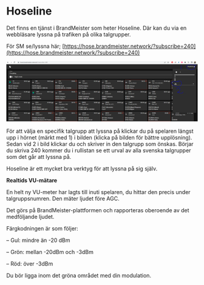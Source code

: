 # Hoseline

Det finns en tjänst i BrandMeister som heter Hoseline. Där kan du via en webbläsare lyssna på trafiken på olika talgrupper.&#x20;

För SM se/lyssna här; [https://hose.brandmeister.network/?subscribe=240](https://hose.brandmeister.network/?subscribe=240)

&#x20;<img src="../.gitbook/assets/hoseline.PNG" alt="" data-size="original">

För att välja en specifik talgrupp att lyssna på klickar du på spelaren längst upp i hörnet (märkt med 1) i bilden (klicka på bilden för bättre upplösning). Sedan vid 2 i bild klickar du och skriver in den talgrupp som önskas. Börjar du skriva 240 kommer du i rullistan se ett urval av alla svenska talgrupper som det går att lyssna på.

Hoseline är ett mycket bra verktyg för att lyssna på sig själv. &#x20;

**Realtids VU-mätare**

En helt ny VU-meter har lagts till inuti spelaren, du hittar den precis under talgruppsnumren. Den mäter ljudet före AGC.

Det görs på BrandMeister-plattformen och rapporteras oberoende av det medföljande ljudet.

Färgkodningen är som följer:

– Gul: mindre än -20 dBm

– Grön: mellan -20dBm och -3dBm

– Röd: över -3dBm

Du bör ligga inom det gröna området med din modulation.
